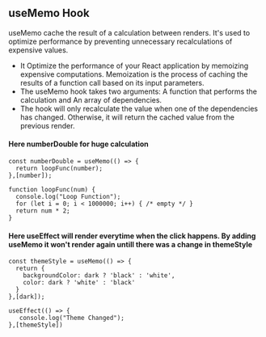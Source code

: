 ## useMemo Hook

useMemo cache the result of a calculation between renders. It's used to optimize performance by preventing unnecessary recalculations of expensive values.

- It Optimize the performance of your React application by memoizing expensive computations. Memoization is the process of caching the results of a function call based on its input parameters.
- The useMemo hook takes two arguments: A function that performs the calculation and An array of dependencies.
- The hook will only recalculate the value when one of the dependencies has changed. Otherwise, it will return the cached value from the previous render.

#### Here numberDouble for huge calculation
```
const numberDouble = useMemo(() => {
  return loopFunc(number);
},[number]);

function loopFunc(num) { 
  console.log("Loop Function");
  for (let i = 0; i < 1000000; i++) { /* empty */ }
  return num * 2;
}
```
#### Here useEffect will render everytime when the click happens. By adding useMemo it won't render again untill there was a change in themeStyle
```
const themeStyle = useMemo(() => {
  return {
    backgroundColor: dark ? 'black' : 'white',
    color: dark ? 'white' : 'black'
  }
},[dark]);

useEffect(() => {
   console.log("Theme Changed");
},[themeStyle])
```


